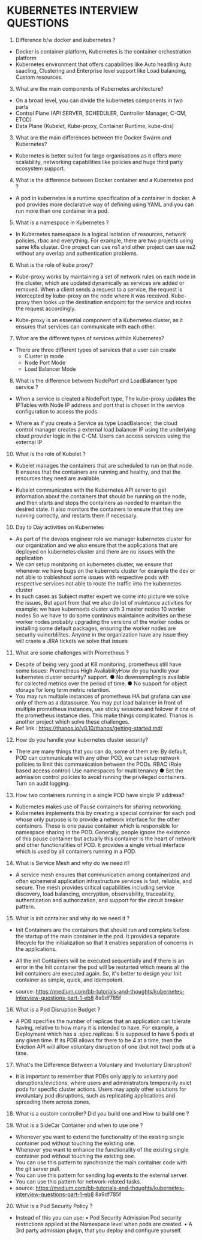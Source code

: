 # KUBERNETES INTERVIEW QUESTIONS

1) Difference b/w docker and kubernetes ?
 - Docker is container platform, Kubernetes is the container orchestration platform
 - Kubernetes environment that offers capabilities like Auto headling Auto saacling, Clustering and Enterprise level
         support like Load balancing, Custom resources.

3) What are the main components of Kubernetes architecture?
- On a broad level, you can divide the kubernetes components in two parts
- Control Plane (API SERVER, SCHEDULER, Controller Manager, C-CM, ETCD)
- Data Plane (Kubelet, Kube-proxy, Container Runtime, kube-dns)

3) What are the main differences between the Docker Swarm and Kubernetes?
- Kubernetes is better suited for large organisations as it offers more scalability, networking capabilities like policies and huge third party
ecosystem support.

4) What is the difference between Docker container and a Kubernetes pod ?
- A pod in kubernetes is a runtime specification of a container in docker. A pod provides more declarative way of defining
using YAML and you can run more than one container in a pod.

5) What is a namespace in Kubernetes ?
- In Kubernetes namespace is a logical isolation of resources, network policies, rbac and everything. For
example, there are two projects using same k8s cluster. One project can use
ns1 and other project can use ns2 without any overlap and authentication problems.

6) What is the role of kube proxy?
- Kube-proxy works by maintaining a set of network rules on each node in the cluster, which are updated dynamically as services
are added or removed. When a client sends a request to a service, the request is intercepted by kube-proxy on the node where it was received. Kube-proxy then
looks up the destination endpoint for the service and routes the request accordingly.

- Kube-proxy is an essential component of a Kubernetes cluster, as it ensures that services can communicate with each other.

7) What are the different types of services withiin Kubernetes?
- There are three different types of services that a user can create
   - Cluster ip mode
   - Node Port Mode
   - Load Balancer Mode

8) What is the difference between NodePort and LoadBalancer type service ?
 - When a service is created a NodePort type, The kube-proxy
updates the IPTables with Node IP address and port that is
chosen in the service configuration to access the pods.

 - Where as if you create a Service as type LoadBalancer, the
cloud control manager creates a external load balancer IP
using the underlying cloud provider logic in the C-CM.
Users can access services using the external IP

10) What is the role of Kubelet ?
 - Kubelet manages the containers that are
scheduled to run on that node. It ensures that
the containers are running and healthy, and that
the resources they need are available.

- Kubelet communicates with the Kubernetes API
server to get information about the containers
that should be running on the node, and then
starts and stops the containers as needed to
maintain the desired state. It also monitors the
containers to ensure that they are running
correctly, and restarts them if necessary.


10) Day to Day activities on Kubernetes
- As part of the devops engineer role we manager kubernetes cluster for our organization and we also ensure that
the applications that are deployed on kubernetes cluster and there are no issues with the application
- We can setup monitoring on kubernetes cluster, we ensure that whenever we have bugs on the kubernets cluster for example the dev or not able to trobleshoot some issues with respective pods with respective services not able to route the traffic into the kubernetes cluster
- In such cases as Subject matter expert we come into picture we solve the issues, But apart from that we also do
lot of maintance activities for example: we have kuberneets cluster with 3 master nodes 10 worker nodes So we have to do some continous maintaince acitvities on these worker nodes probably upgrading the versions of the worker nodes or installing some default packages, ensuring the worker nodes are security vulnerblilites. Anyone in the organization have any issue they will craete a JIRA tickets we solve that issues 

11) What are some challenges with Prometheus ?
- Despite of being very good at K8 monitoring, prometheus still have some issues:
Prometheus High AvaliablityHow do you handle your kubernetes cluster security? support.
● No downsampling is available for collected metrics over the period of time.
● No support for object storage for long term metric retention.
- You may run multiple instances of prometheus HA but grafana can use only of
them as a datasource. You may put load balancer in front of multiple prometheus
instances, use sticky sessions and failover if one of the prometheus instance dies.
This make things complicated. Thanos is another project which solve these
challenges.
- Ref link : https://thanos.io/v0.10/thanos/getting-started.md/

12) How do you handle your kubernetes cluster security?
- There are many things that you can do, some of them are:
By default, POD can communicate with any other POD, we can setup network
policies to limit this communication between the PODs.
RBAC (Role based access control)
Use namespaces for multi tenancy
● Set the admission control policies to avoid running the privileged containers.
Turn on audit logging.

13) How two containers running in a single POD have single IP
address?
- Kubernetes makes use of Pause containers for sharing networking.
- Kubernetes implements this by creating a special container for each pod whose
only purpose is to provide a network interface for the other containers. These is
one pause container which is responsible for namespace sharing in the POD.
Generally, people ignore the existence of this pause container but actually this
container is the heart of network and other functionalities of POD. It provides a
single virtual interface which is used by all containers running in a POD.

14) What is Service Mesh and why do we need it?
- A service mesh ensures that communication among containerized and often
ephemeral application infrastructure services is fast, reliable, and secure. The
mesh provides critical capabilities including service discovery, load balancing,
encryption, observability, traceability, authentication and authorization, and
support for the circuit breaker pattern.

15) What is init container and why do we need it ?
- Init Containers are the containers that should run and complete before the startup of the
main container in the pod. It provides a separate lifecycle for the initialization so that it
enables separation of concerns in the applications.

- All the init Containers will be executed sequentially and if there is an error in the Init
container the pod will be restarted which means all the Init containers are executed
again. So, it's better to design your Init container as simple, quick, and Idempotent.

- source: https://medium.com/bb-tutorials-and-thoughts/kubernetes-interview-questions-part-1-eb8
8a9df785f

16) What is a Pod Disruption Budget ?
- A PDB specifies the number of replicas that an application can tolerate having, relative to how
many it is intended to have. For example, a Deployment which has a .spec.replicas: 5 is
supposed to have 5 pods at any given time. If its PDB allows for there to be 4 at a time, then the
Eviction API will allow voluntary disruption of one (but not two) pods at a time.

17) What's the Difference Between a Voluntary and Involuntary Disruption?
- It is important to remember that PDBs only apply to voluntary pod disruptions/evictions, where
users and administrators temporarily evict pods for specific cluster actions. Users may apply
other solutions for involuntary pod disruptions, such as replicating applications and spreading
them across zones.

18) What is a custom controller? Did you build one and How to build
one ?

19) What is a SideCar Container and when to use one ?
- Whenever you want to extend the functionality of the existing single container pod
without touching the existing one.
- Whenever you want to enhance the functionality of the existing single container pod
without touching the existing one.
- You can use this pattern to synchronize the main container code with the git server pull.
- You can use this pattern for sending log events to the external server.
- You can use this pattern for network-related tasks.
- source: https://medium.com/bb-tutorials-and-thoughts/kubernetes-interview-questions-part-1-eb8
8a9df785f

20) What is a Pod Security Policy ?
- Instead of this you can use:
	•  Pod Security Admission
	 Pod security restrictions applied at the Namespace level when pods are created.
	•  A 3rd party admission plugin, that you deploy and configure yourself.
